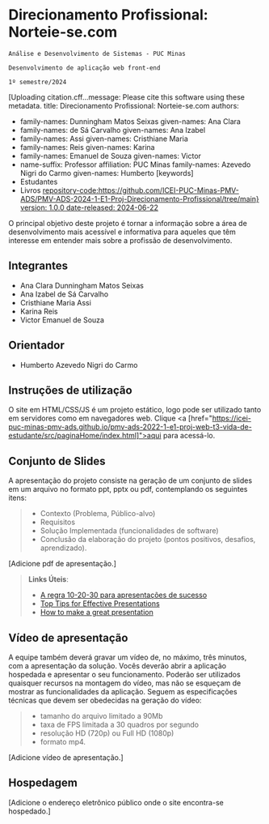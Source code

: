 # Direcionamento Profissional: Norteie-se.com

`Análise e Desenvolvimento de Sistemas - PUC Minas`

`Desenvolvimento de aplicação web front-end`

`1º semestre/2024`

[Uploading citation.cff…message: Please cite this software using these metadata.
title: Direcionamento Profissional: Norteie-se.com
authors:
  - family-names: Dunningham Matos Seixas
    given-names: Ana Clara
  - family-names: de Sá Carvalho
    given-names: Ana Izabel
  - family-names: Assi
    given-names: Cristhiane Maria
  - family-names: Reis
    given-names: Karina
 - family-names: Emanuel de Souza
    given-names: Victor  
  - name-suffix: Professor
    affiliation: PUC Minas
    family-names: Azevedo Nigri do Carmo
    given-names: Humberto
[keywords]
  - Estudantes
  - Livros
[repository-code:https://github.com/ICEI-PUC-Minas-PMV-ADS/PMV-ADS-2024-1-E1-Proj-Direcionamento-Profissional/tree/main}
version: 1.0.0
date-released: 2024-06-22]()


O principal objetivo deste projeto é tornar a informação sobre a área de desenvolvimento mais acessível e informativa para aqueles que têm interesse em entender mais sobre a profissão de desenvolvimento.

## Integrantes

* Ana Clara Dunningham Matos Seixas
* Ana Izabel de Sá Carvalho
* Cristhiane Maria Assi
* Karina Reis
* Victor Emanuel de Souza

## Orientador
* Humberto Azevedo Nigri do Carmo

## Instruções de utilização

O site em HTML/CSS/JS é um projeto estático, logo pode ser utilizado tanto em servidores como em navegadores web. Clique <a [href="https://icei-puc-minas-pmv-ads.github.io/pmv-ads-2022-1-e1-proj-web-t3-vida-de-estudante/src/paginaHome/index.html]">aqui</a> para acessá-lo.

## Conjunto de Slides

A apresentação do projeto consiste na geração de um conjunto de slides em um arquivo no formato ppt, pptx ou pdf, contemplando os seguintes itens:

> - Contexto (Problema, Público-alvo)
> - Requisitos
> - Solução Implementada (funcionalidades de software)
> - Conclusão da elaboração do projeto (pontos positivos, desafios, aprendizado).

[Adicione pdf de apresentação.]

> **Links Úteis**:
> - [A regra 10-20-30 para apresentações de sucesso](https://revistapegn.globo.com/Noticias/noticia/2014/07/regra-10-20-30-para-apresentacoes-de-sucesso.html)
> - [Top Tips for Effective Presentations](https://www.skillsyouneed.com/present/presentation-tips.html)
> - [How to make a great presentation](https://www.ted.com/playlists/574/how_to_make_a_great_presentation)

## Vídeo de apresentação

A equipe também deverá gravar um vídeo de, no máximo, três minutos, com a apresentação da solução. Vocês deverão abrir a aplicação hospedada e apresentar o seu funcionamento.  Poderão ser utilizados quaisquer recursos na montagem do vídeo, mas não se esqueçam de mostrar as funcionalidades da aplicação. Seguem as especificações técnicas que devem ser obedecidas na geração do vídeo:

> - tamanho do arquivo limitado a 90Mb
> - taxa de FPS limitada a 30 quadros por segundo
> - resolução HD (720p) ou Full HD (1080p)
> - formato mp4.

[Adicione vídeo de apresentação.]

## Hospedagem

[Adicione o endereço eletrônico público onde o site encontra-se hospedado.]
